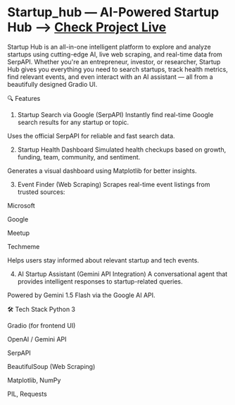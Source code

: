 # Startup_hub  —  AI-Powered Startup Hub --> [Check Project Live](https://startup-hub.onrender.com)

Startup Hub is an all-in-one intelligent platform to explore and analyze startups using cutting-edge AI, live web scraping, and real-time data from SerpAPI. Whether you're an entrepreneur, investor, or researcher, Startup Hub gives you everything you need to search startups, track health metrics, find relevant events, and even interact with an AI assistant — all from a beautifully designed Gradio UI.

🔍 Features
1. Startup Search via Google (SerpAPI)
Instantly find real-time Google search results for any startup or topic.

Uses the official SerpAPI for reliable and fast search data.

2. Startup Health Dashboard
Simulated health checkups based on growth, funding, team, community, and sentiment.

Generates a visual dashboard using Matplotlib for better insights.

3. Event Finder (Web Scraping)
Scrapes real-time event listings from trusted sources:

Microsoft

Google

Meetup

Techmeme

Helps users stay informed about relevant startup and tech events.

4. AI Startup Assistant (Gemini API Integration)
A conversational agent that provides intelligent responses to startup-related queries.

Powered by Gemini 1.5 Flash via the Google AI API.

🛠️ Tech Stack
Python 3

Gradio (for frontend UI)

OpenAI / Gemini API

SerpAPI

BeautifulSoup (Web Scraping)

Matplotlib, NumPy

PIL, Requests
